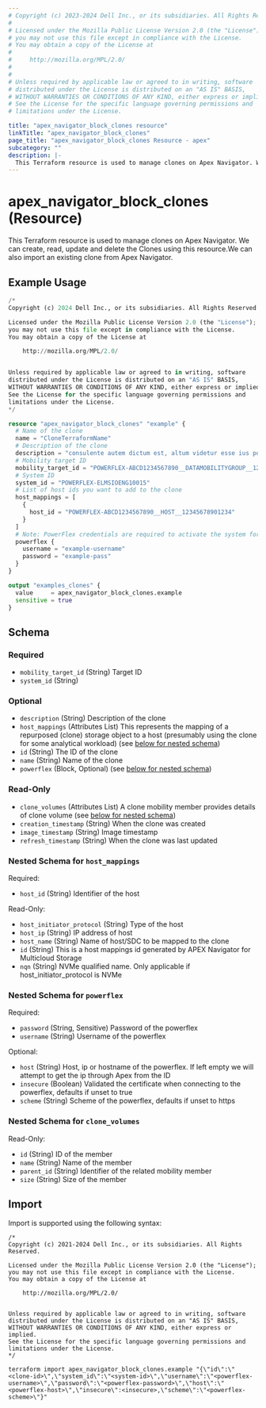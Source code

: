 ```yaml
---
# Copyright (c) 2023-2024 Dell Inc., or its subsidiaries. All Rights Reserved.
#
# Licensed under the Mozilla Public License Version 2.0 (the "License");
# you may not use this file except in compliance with the License.
# You may obtain a copy of the License at
#
#     http://mozilla.org/MPL/2.0/
#
#
# Unless required by applicable law or agreed to in writing, software
# distributed under the License is distributed on an "AS IS" BASIS,
# WITHOUT WARRANTIES OR CONDITIONS OF ANY KIND, either express or implied.
# See the License for the specific language governing permissions and
# limitations under the License.

title: "apex_navigator_block_clones resource"
linkTitle: "apex_navigator_block_clones"
page_title: "apex_navigator_block_clones Resource - apex"
subcategory: ""
description: |-
  This Terraform resource is used to manage clones on Apex Navigator. We can create, read, update and delete the Clones using this resource.We can also import an existing clone from Apex Navigator.
---
```


# apex_navigator_block_clones (Resource)

This Terraform resource is used to manage clones on Apex Navigator. We can create, read, update and delete the Clones using this resource.We can also import an existing clone from Apex Navigator.


## Example Usage

```terraform
/*
Copyright (c) 2024 Dell Inc., or its subsidiaries. All Rights Reserved.

Licensed under the Mozilla Public License Version 2.0 (the "License");
you may not use this file except in compliance with the License.
You may obtain a copy of the License at

    http://mozilla.org/MPL/2.0/


Unless required by applicable law or agreed to in writing, software
distributed under the License is distributed on an "AS IS" BASIS,
WITHOUT WARRANTIES OR CONDITIONS OF ANY KIND, either express or implied.
See the License for the specific language governing permissions and
limitations under the License.
*/

resource "apex_navigator_block_clones" "example" {
  # Name of the clone
  name = "CloneTerraformName"
  # Description of the clone
  description = "consulente autem dictum est, altum videtur esse ius potest"
  # Mobility target ID
  mobility_target_id = "POWERFLEX-ABCD1234567890__DATAMOBILITYGROUP__12345678-1234-1234-1234-123456789012"
  # System ID
  system_id = "POWERFLEX-ELMSIOENG10015"
  # List of host ids you want to add to the clone
  host_mappings = [
    {
      host_id = "POWERFLEX-ABCD1234567890__HOST__12345678901234"
    }
  ]
  # Note: PowerFlex credentials are required to activate the system for clones related operations.
  powerflex {
    username = "example-username"
    password = "example-pass"
  }
}

output "examples_clones" {
  value     = apex_navigator_block_clones.example
  sensitive = true
}
```

<!-- schema generated by tfplugindocs -->
## Schema

### Required

- `mobility_target_id` (String) Target ID
- `system_id` (String)

### Optional

- `description` (String) Description of the clone
- `host_mappings` (Attributes List) This represents the mapping of a repurposed (clone) storage object to a host (presumably using the clone for some analytical workload) (see [below for nested schema](#nestedatt--host_mappings))
- `id` (String) The ID of the clone
- `name` (String) Name of the clone
- `powerflex` (Block, Optional) (see [below for nested schema](#nestedblock--powerflex))

### Read-Only

- `clone_volumes` (Attributes List) A clone mobility member provides details of clone volume (see [below for nested schema](#nestedatt--clone_volumes))
- `creation_timestamp` (String) When the clone was created
- `image_timestamp` (String) Image timestamp
- `refresh_timestamp` (String) When the clone was last updated

<a id="nestedatt--host_mappings"></a>
### Nested Schema for `host_mappings`

Required:

- `host_id` (String) Identifier of the host

Read-Only:

- `host_initiator_protocol` (String) Type of the host
- `host_ip` (String) IP address of host
- `host_name` (String) Name of host/SDC to be mapped to the clone
- `id` (String) This is a host mappings id generated by APEX Navigator for Multicloud Storage
- `nqn` (String) NVMe qualified name. Only applicable if host_initiator_protocol is NVMe


<a id="nestedblock--powerflex"></a>
### Nested Schema for `powerflex`

Required:

- `password` (String, Sensitive) Password of the powerflex
- `username` (String) Username of the powerflex

Optional:

- `host` (String) Host, ip or hostname of the powerflex. If left empty we will attempt to get the ip through Apex from the ID
- `insecure` (Boolean) Validated the certificate when connecting to the powerflex, defaults if unset to true
- `scheme` (String) Scheme of the powerflex, defaults if unset to https


<a id="nestedatt--clone_volumes"></a>
### Nested Schema for `clone_volumes`

Read-Only:

- `id` (String) ID of the member
- `name` (String) Name of the member
- `parent_id` (String) Identifier of the related mobility member
- `size` (String) Size of the member

## Import

Import is supported using the following syntax:

```shell
/*
Copyright (c) 2021-2024 Dell Inc., or its subsidiaries. All Rights Reserved.

Licensed under the Mozilla Public License Version 2.0 (the "License");
you may not use this file except in compliance with the License.
You may obtain a copy of the License at

    http://mozilla.org/MPL/2.0/


Unless required by applicable law or agreed to in writing, software
distributed under the License is distributed on an "AS IS" BASIS,
WITHOUT WARRANTIES OR CONDITIONS OF ANY KIND, either express or implied.
See the License for the specific language governing permissions and
limitations under the License.
*/

terraform import apex_navigator_block_clones.example "{\"id\":\"<clone-id>\",\"system_id\":\"<system-id>\",\"username\":\"<powerflex-username>\",\"password\":\"<powerflex-password>\",\"host\":\"<powerflex-host>\",\"insecure\":<insecure>,\"scheme\":\"<powerflex-scheme>\"}"
```